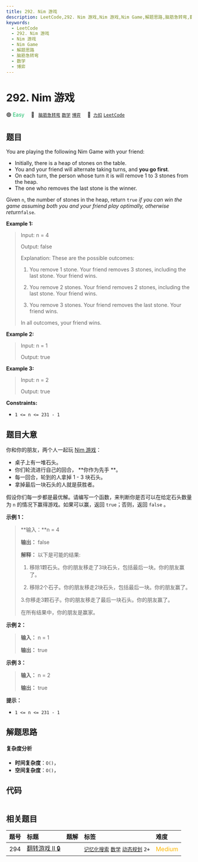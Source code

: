 ```yaml
---
title: 292. Nim 游戏
description: LeetCode,292. Nim 游戏,Nim 游戏,Nim Game,解题思路,脑筋急转弯,数学,博弈
keywords:
  - LeetCode
  - 292. Nim 游戏
  - Nim 游戏
  - Nim Game
  - 解题思路
  - 脑筋急转弯
  - 数学
  - 博弈
---
```


# 292. Nim 游戏

🟢 <font color=#15bd66>Easy</font>&emsp; 🔖&ensp; [`脑筋急转弯`](/tag/brainteaser.md) [`数学`](/tag/math.md) [`博弈`](/tag/game-theory.md)&emsp; 🔗&ensp;[`力扣`](https://leetcode.cn/problems/nim-game) [`LeetCode`](https://leetcode.com/problems/nim-game)

## 题目

You are playing the following Nim Game with your friend:

  * Initially, there is a heap of stones on the table.
  * You and your friend will alternate taking turns, and **you go first**.
  * On each turn, the person whose turn it is will remove 1 to 3 stones from the heap.
  * The one who removes the last stone is the winner.

Given `n`, the number of stones in the heap, return `true` _if you can win the
game assuming both you and your friend play optimally, otherwise
return_`false`.



**Example 1:**

> Input: n = 4
> 
> Output: false
> 
> Explanation: These are the possible outcomes:
> 
> 1. You remove 1 stone. Your friend removes 3 stones, including the last stone. Your friend wins.
> 
> 2. You remove 2 stones. Your friend removes 2 stones, including the last stone. Your friend wins.
> 
> 3. You remove 3 stones. Your friend removes the last stone. Your friend wins.
> 
> In all outcomes, your friend wins.

**Example 2:**

> Input: n = 1
> 
> Output: true

**Example 3:**

> Input: n = 2
> 
> Output: true

**Constraints:**

  * `1 <= n <= 231 - 1`


## 题目大意

你和你的朋友，两个人一起玩 [Nim 游戏](https://baike.baidu.com/item/Nim游戏/6737105)：

  * 桌子上有一堆石头。
  * 你们轮流进行自己的回合， **你作为先手  **。
  * 每一回合，轮到的人拿掉 1 - 3 块石头。
  * 拿掉最后一块石头的人就是获胜者。

假设你们每一步都是最优解。请编写一个函数，来判断你是否可以在给定石头数量为 `n` 的情况下赢得游戏。如果可以赢，返回 `true`；否则，返回
`false` 。



**示例 1：**

> 
> 
> 
> 
> 
> **输入：**n = 4
> 
> **输出：** false 
> 
> **解释：** 以下是可能的结果:
> 
> 1. 移除1颗石头。你的朋友移走了3块石头，包括最后一块。你的朋友赢了。
> 
> 2. 移除2个石子。你的朋友移走2块石头，包括最后一块。你的朋友赢了。
> 
> 3.你移走3颗石子。你的朋友移走了最后一块石头。你的朋友赢了。
> 
> 在所有结果中，你的朋友是赢家。
> 
> 

**示例 2：**

> 
> 
> 
> 
> 
> **输入：** n = 1
> 
> **输出：** true
> 
> 

**示例 3：**

> 
> 
> 
> 
> 
> **输入：** n = 2
> 
> **输出：** true
> 
> 



**提示：**

  * `1 <= n <= 231 - 1`


## 解题思路

#### 复杂度分析

- **时间复杂度**：`O()`，
- **空间复杂度**：`O()`，

## 代码

```javascript

```

## 相关题目

<!-- prettier-ignore -->
| 题号 | 标题 | 题解 | 标签 | 难度 |
| :------: | :------ | :------: | :------ | :------ |
| 294 | [翻转游戏 II 🔒](https://leetcode.com/problems/flip-game-ii) |  |  [`记忆化搜索`](/tag/memoization.md) [`数学`](/tag/math.md) [`动态规划`](/tag/dynamic-programming.md) `2+` | <font color=#ffb800>Medium</font> |